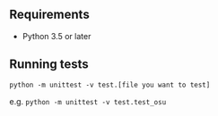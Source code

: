 ## Requirements

 * Python 3.5 or later

## Running tests

`python -m unittest -v test.[file you want to test]`

e.g. `python -m unittest -v test.test_osu`